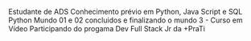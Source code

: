 Estudante de ADS
Conhecimento prévio em Python, Java Script e SQL
Python Mundo 01 e 02 concluidos e finalizando o mundo 3 - Curso em Vídeo
Participando do progama Dev Full Stack Jr da +PraTi
